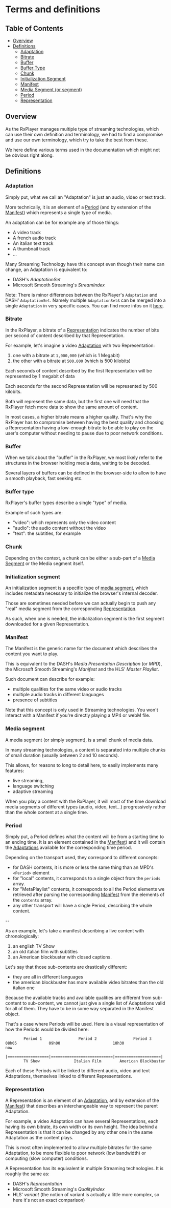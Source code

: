 # Terms and definitions ########################################################


## Table of Contents ###########################################################

- [Overview](#overview)
- [Definitions](#instantiation)
    - [Adaptation](#adaptation)
    - [Bitrate](#bitrate)
    - [Buffer](#buffer)
    - [Buffer Type](#type)
    - [Chunk](#chunk)
    - [Initialization Segment](#init-segment)
    - [Manifest](#manifest)
    - [Media Segment (or segment)](#segment)
    - [Period](#period)
    - [Representation](#representation)



<a name="overview"></a>
## Overview ####################################################################

As the RxPlayer manages multiple type of streaming technologies, which can use
their own definition and terminology, we had to find a compromise and use our
own terminology, which try to take the best from these.

We here define various terms used in the documentation which might not be
obvious right along.



<a name="definitions"></a>
## Definitions #################################################################

<a name="adaptation"></a>
### Adaptation ##################################################################

Simply put, what we call an "Adaptation" is just an audio, video or text track.

More technically, it is an element of a [Period](#period) (and by extension of
the [Manifest](#manifest)) which represents a single type of media.

An adaptation can be for example any of those things:
  - A video track
  - A french audio track
  - An italian text track
  - A thumbnail track
  - ...

Many Streaming Technology have this concept even though their name can change,
an Adaptation is equivalent to:
  - DASH's _AdaptationSet_
  - Microsoft Smooth Streaming's _StreamIndex_

Note: There is minor differences between the RxPlayer's `Adaptation` and DASH'
``AdaptationSet``. Namely multiple `AdaptationSet`s can be merged into a single
`Adaptation` in very specific cases.
You can find more infos on it [here](./dash_rxplayer_adaptation_difference.md).


<a name="bitrate"></a>
### Bitrate #####################################################################

In the RxPlayer, a bitrate of a [Representation](#representation) indicates the
number of bits per second of content described by that Representation.

For example, let's imagine a video [Adaptation](#adaptation) with two
Representation:
  1. one with a bitrate at `1,000,000` (which is 1 Megabit)
  2. the other with a bitrate at `500,000` (which is 500 kilobits)

Each seconds of content described by the first Representation will be
represented by 1 megabit of data

Each seconds for the second Representation will be represented by 500 kilobits.

Both will represent the same data, but the first one will need that the RxPlayer
fetch more data to show the same amount of content.

In most cases, a higher bitrate means a higher quality. That's why the RxPlayer
has to compromise between having the best quality and choosing a Representation
having a low-enough bitrate to be able to play on the user's computer without
needing to pause due to poor network conditions.


<a name="buffer"></a>
### Buffer ######################################################################

When we talk about the "buffer" in the RxPlayer, we most likely refer to the
structures in the browser holding media data, waiting to be decoded.

Several layers of buffers can be defined in the browser-side to allow to have a
smooth playback, fast seeking etc.


<a name="type"></a>
### Buffer type #################################################################

RxPlayer's buffer types describe a single "type" of media.

Example of such types are:
  - "video": which represents only the video content
  - "audio": the audio content without the video
  - "text": the subtitles, for example


<a name="chunk"></a>
### Chunk ######################################################################

Depending on the context, a chunk can be either a sub-part of a [Media
Segment](#segment) or the Media segment itself.


<a name="init-segment"></a>
### Initialization segment ######################################################

An initialization segment is a specific type of [media segment](#segment), which
includes metadata necessary to initialize the browser's internal decoder.

Those are sometimes needed before we can actually begin to push any "real" media
segment from the corresponding [Representation](#representation).

As such, when one is needed, the initialization segment is the first segment
downloaded for a given Representation.


<a name="manifest"></a>
### Manifest ###################################################################

The Manifest is the generic name for the document which describes the content
you want to play.

This is equivalent to the DASH's _Media Presentation Description_ (or _MPD_),
the Microsoft Smooth Streaming's _Manifest_ and the HLS' _Master Playlist_.

Such document can describe for example:
  - multiple qualities for the same video or audio tracks
  - multiple audio tracks in different languages
  - presence of subtitles

Note that this concept is only used in Streaming technologies.
You won't interact with a Manifest if you're directly playing a MP4 or webM
file.


<a name="segment"></a>
### Media segment ###############################################################

A media segment (or simply segment), is a small chunk of media data.

In many streaming technologies, a content is separated into multiple chunks of
small duration (usually between 2 and 10 seconds).

This allows, for reasons to long to detail here, to easily implements many
features:
  - live streaming,
  - language switching
  - adaptive streaming

When you play a content with the RxPlayer, it will most of the time download
media segments of different types (audio, video, text...) progressively rather
than the whole content at a single time.


<a name="period"></a>
### Period #####################################################################

Simply put, a Period defines what the content will be from a starting time to
an ending time. It is an element contained in the [Manifest](#manifest)) and it
will contain the [Adaptations](#adaptation) available for the corresponding
time period.

Depending on the transport used, they correspond to different concepts:
  - for DASH contents, it is more or less the same thing than an MPD's
    `<Period>` element
  - for "local" contents, it corresponds to a single object from the `periods`
    array.
  - for "MetaPlaylist" contents, it corresponds to all the Period elements we
    retrieved after parsing the corresponding [Manifest](#manifest) from the
    elements of the `contents` array.
  - any other transport will have a single Period, describing the whole content.

--

As an example, let's take a manifest describing a live content with
chronologically:
  1. an english TV Show
  2. an old italian film with subtitles
  3. an American blockbuster with closed captions.

Let's say that those sub-contents are drastically different:
  - they are all in different languages
  - the american blockbuster has more available video bitrates than the old
    italian one

Because the available tracks and available qualities are different from
sub-content to sub-content, we cannot just give a single list of Adaptations
valid for all of them. They have to be in some way separated in the Manifest
object.

That's a case where Periods will be used.
Here is a visual representation of how the Periods would be divided here:
```
        Period 1                Period 2                Period 3
08h05              09h00                       10h30                 now
  |==================|===========================|====================|
        TV Show               Italian Film        American Blockbuster
```

Each of these Periods will be linked to different audio, video and text
Adaptations, themselves linked to different Representations.


<a name="representation"></a>
### Representation ##############################################################

A Representation is an element of an [Adaptation](#adaptation), and by extension
of the [Manifest](#manifest)) that describes an interchangeable way to represent
the parent Adaptation.

For example, a video Adaptation can have several Representations, each having
its own bitrate, its own width or its own height.
The idea behind a Representation is that it can be changed by any other one in
the same Adaptation as the content plays.

This is most often implemented to allow multiple bitrates for the same
Adaptation, to be more flexible to poor network (low bandwidth) or computing
(slow computer) conditions.

A Representation has its equivalent in multiple Streaming technologies. It is
roughly the same as:
  - DASH's _Representation_
  - Microsoft Smooth Streaming's _QualityIndex_
  - HLS' _variant_ (the notion of variant is actually a little more complex,
    so here it's not an exact comparison)
